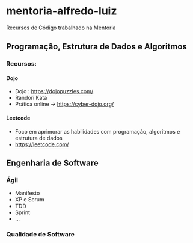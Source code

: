 # mentoria-alfredo-luiz
Recursos de Código trabalhado na Mentoria

## Programação, Estrutura de Dados e Algoritmos
### Recursos:
#### Dojo
- Dojo : https://dojopuzzles.com/
- Randori Kata
- Prática online -> https://cyber-dojo.org/

#### Leetcode
- Foco em aprimorar as habilidades com programação, algoritmos e estrutura de dados
- https://leetcode.com/

## Engenharia de Software
### Ágil
  - Manifesto
  - XP e Scrum
  - TDD
  - Sprint
  - ...
### Qualidade de Software
